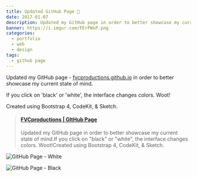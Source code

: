 ```yaml
---
title: Updated GitHub Page 🍓
date: 2017-01-07
description: Updated my GitHub page in order to better showcase my current state of mind. If you click on 'black' or 'white', the interface changes colors. Woot!
banner: https://i.imgur.com/FErPWnP.png
categories:
  - portfolio
  - web
  - design
tags:
  - github page
---
```


Updated my GitHub page - [fvcproductions.github.io](//fvcprodutions.github.io) in order to better showcase my current state of mind.

If you click on 'black' or 'white', the interface changes colors. Woot!

Created using Bootstrap 4, CodeKit, & Sketch.

<blockquote class="embedly-card"><h4><a href="https://www.behance.net/gallery/47133303/FVCproductions-GItHub-Page">FVCproductions | GItHub Page</a></h4><p>Updated my GitHub page in order to better showcase my current state of mind.If you click on "black" or "white", the interface changes colors. Woot!Created using Bootstrap 4, CodeKit, & Sketch.</p></blockquote>
<script async src="//cdn.embedly.com/widgets/platform.js" charset="UTF-8"></script>

![GitHub Page - White](https://i.imgur.com/FErPWnP.png)

![GitHub Page - Black](https://i.imgur.com/Zh9j8NU.png)
